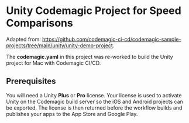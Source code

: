 # Unity Codemagic Project for Speed Comparisons

Adapted from: https://github.com/codemagic-ci-cd/codemagic-sample-projects/tree/main/unity/unity-demo-project.

The **codemagic.yaml** in this project was re-worked to build the Unity project for Mac with Codemagic CI/CD.

## Prerequisites

You will need a Unity **Plus** or **Pro** license. Your license is used to activate Unity on the Codemagic build server so the iOS and Android projects can be exported. The license is then returned before the workflow builds and publishes your apps to the App Store and Google Play.

